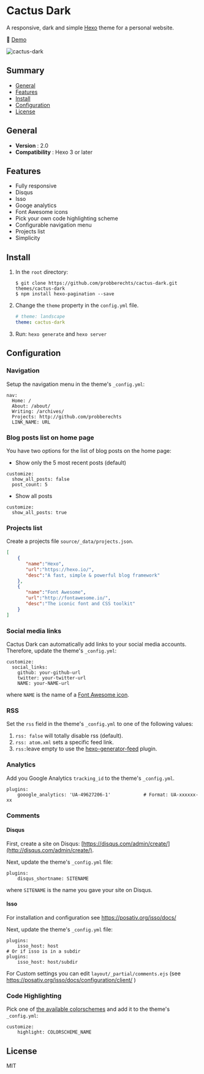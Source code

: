 # Cactus Dark

A responsive, dark and simple [Hexo](http://hexo.io) theme for a personal website.

:cactus: [Demo](https://probberechts.github.io/cactus-dark/)

![cactus-dark](https://cloud.githubusercontent.com/assets/2175271/19885143/62e9269c-a01d-11e6-8e26-e36a36201d88.png)

## Summary

- [General](#general)
- [Features](#features)
- [Install](#install)
- [Configuration](#configuration)
- [License](#license)

## General

- **Version** : 2.0
- **Compatibility** : Hexo 3 or later

## Features

- Fully responsive
- Disqus
- Isso
- Googe analytics
- Font Awesome icons
- Pick your own code highlighting scheme
- Configurable navigation menu
- Projects list
- Simplicity

## Install
1. In the `root` directory:

    ```git
    $ git clone https://github.com/probberechts/cactus-dark.git themes/cactus-dark
    $ npm install hexo-pagination --save
    ```

2. Change the `theme` property in the `config.yml` file.

    ```yml
    # theme: landscape
    theme: cactus-dark
    ```

3. Run: `hexo generate` and `hexo server`

## Configuration

### Navigation

Setup the navigation menu in the theme's `_config.yml`:

  ```
  nav:
    Home: /
    About: /about/
    Writing: /archives/
    Projects: http://github.com/probberechts
    LINK_NAME: URL
  ```

### Blog posts list on home page

You have two options for the list of blog posts on the home page:

  - Show only the 5 most recent posts (default)

  ```
  customize:
    show_all_posts: false
    post_count: 5
  ```

  - Show all posts 

  ```
  customize:
    show_all_posts: true
  ```

### Projects list

Create a projects file `source/_data/projects.json`.

  ```json
  [
      {
         "name":"Hexo",
         "url":"https://hexo.io/",
         "desc":"A fast, simple & powerful blog framework"
      },
      {
         "name":"Font Awesome",
         "url":"http://fontawesome.io/",
         "desc":"The iconic font and CSS toolkit"
      }
  ]
  ```

### Social media links

Cactus Dark can automatically add links to your social media accounts. Therefore, update the theme's `_config.yml`:

  ```
  customize:
    social_links:
      github: your-github-url
      twitter: your-twitter-url
      NAME: your-NAME-url
  ```

where `NAME` is the name of a [Font Awesome icon](http://fontawesome.io/icons/#brand).

### RSS

Set the `rss` field in the theme's `_config.yml` to one of the following values:

1. `rss: false` will totally disable rss (default).
2. `rss: atom.xml` sets a specific feed link.
3. `rss:`leave empty to use the [hexo-generator-feed](https://github.com/hexojs/hexo-generator-feed) plugin. 

### Analytics

Add you Google Analytics `tracking_id` to the theme's `_config.yml`.

  ```
  plugins:
      gooogle_analytics: 'UA-49627206-1'            # Format: UA-xxxxxx-xx
  ```

### Comments

#### Disqus

First, create a site on Disqus: [https://disqus.com/admin/create/](http://disqus.com/admin/create/).

Next, update the theme's `_config.yml` file:

  ```
  plugins:
      disqus_shortname: SITENAME
  ```

where `SITENAME` is the name you gave your site on Disqus.

#### Isso

For installation and configuration see https://posativ.org/isso/docs/

Next, update the theme's `_config.yml` file:

  ```
  plugins:
      isso_host: host
  # Or if isso is in a subdir
  plugins:
      isso_host: host/subdir
  ```

For Custom settings you can edit `layout/_partial/comments.ejs` (see https://posativ.org/isso/docs/configuration/client/ )


### Code Highlighting

Pick one of [the available colorschemes](https://github.com/probberechts/cactus-dark/tree/master/source/css/_highlight) and add it to the theme's `_config.yml`:

  ```
  customize:
      highlight: COLORSCHEME_NAME
  ```

## License
MIT
